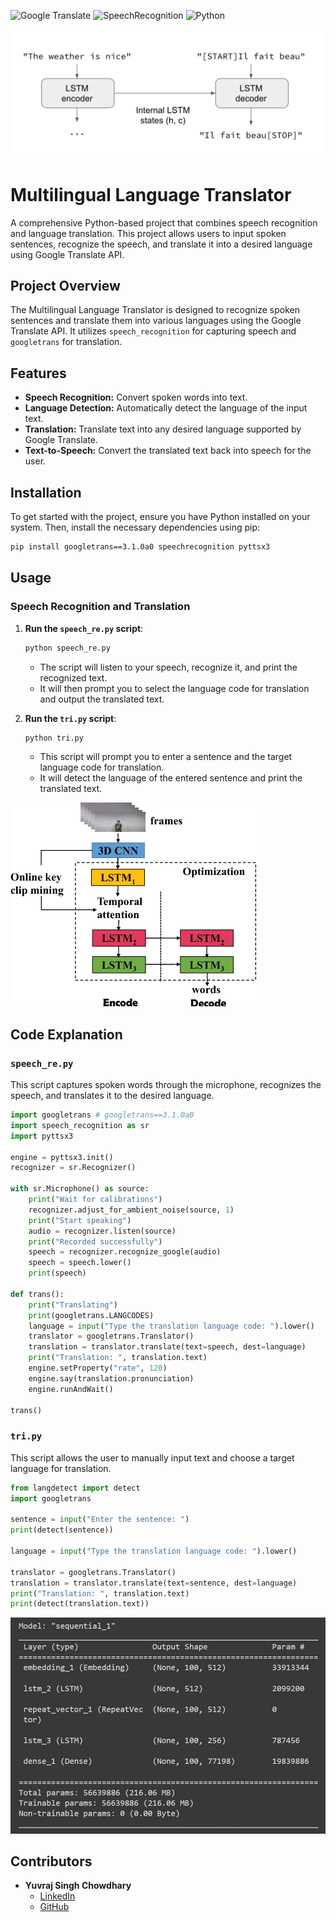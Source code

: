 

![Google Translate](https://img.shields.io/badge/Google%20Translate-4285F4.svg)
![SpeechRecognition](https://img.shields.io/badge/SpeechRecognition-3776AB.svg)
![Python](https://img.shields.io/badge/Python-FFD43B.svg)

![1](source/1.png)

# Multilingual Language Translator

A comprehensive Python-based project that combines speech recognition and language translation. This project allows users to input spoken sentences, recognize the speech, and translate it into a desired language using Google Translate API.

## Project Overview

The Multilingual Language Translator is designed to recognize spoken sentences and translate them into various languages using the Google Translate API. It utilizes `speech_recognition` for capturing speech and `googletrans` for translation.

## Features

- **Speech Recognition:** Convert spoken words into text.
- **Language Detection:** Automatically detect the language of the input text.
- **Translation:** Translate text into any desired language supported by Google Translate.
- **Text-to-Speech:** Convert the translated text back into speech for the user.

## Installation

To get started with the project, ensure you have Python installed on your system. Then, install the necessary dependencies using pip:

```bash
pip install googletrans==3.1.0a0 speechrecognition pyttsx3
```

## Usage

### Speech Recognition and Translation

1. **Run the `speech_re.py` script**:
    ```python
    python speech_re.py
    ```
    - The script will listen to your speech, recognize it, and print the recognized text.
    - It will then prompt you to select the language code for translation and output the translated text.

2. **Run the `tri.py` script**:
    ```python
    python tri.py
    ```
    - This script will prompt you to enter a sentence and the target language code for translation.
    - It will detect the language of the entered sentence and print the translated text.

![2](source/2.png)

## Code Explanation

### `speech_re.py`

This script captures spoken words through the microphone, recognizes the speech, and translates it to the desired language.

```python
import googletrans # googletrans==3.1.0a0
import speech_recognition as sr
import pyttsx3

engine = pyttsx3.init()
recognizer = sr.Recognizer()

with sr.Microphone() as source:
    print("Wait for calibrations")
    recognizer.adjust_for_ambient_noise(source, 1)
    print("Start speaking")
    audio = recognizer.listen(source)
    print("Recorded successfully")
    speech = recognizer.recognize_google(audio)
    speech = speech.lower()
    print(speech)

def trans():
    print("Translating")
    print(googletrans.LANGCODES)
    language = input("Type the translation language code: ").lower()
    translator = googletrans.Translator()
    translation = translator.translate(text=speech, dest=language)
    print("Translation: ", translation.text)
    engine.setProperty("rate", 120)
    engine.say(translation.pronunciation)
    engine.runAndWait()

trans()
```

### `tri.py`

This script allows the user to manually input text and choose a target language for translation.

```python
from langdetect import detect
import googletrans

sentence = input("Enter the sentence: ")
print(detect(sentence))

language = input("Type the translation language code: ").lower()

translator = googletrans.Translator()
translation = translator.translate(text=sentence, dest=language)
print("Translation: ", translation.text)
print(detect(translation.text))
```





![3](source/3.webp)

## Contributors

- **Yuvraj Singh Chowdhary**
  - [LinkedIn](https://www.linkedin.com/in/yuvraj-singh-chowdhary/)
  - [GitHub](https://github.com/chowdhary19)

